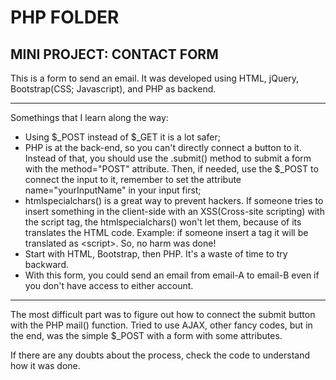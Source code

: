 # PHP FOLDER

<h2>MINI PROJECT: CONTACT FORM</h2>


This is a form to send an email.
It was developed using HTML, jQuery, Bootstrap(CSS; Javascript), and PHP as backend.
***
Somethings that I learn along the way:
*	Using $_POST instead of $_GET it is a lot safer;
*	PHP is at the back-end, so you can't directly connect a button to it. Instead of that, you should use the .submit() method to submit a form with the method="POST" attribute.
Then, if needed, use the $_POST to connect the input to it, remember to set the attribute name="yourInputName" in your input first;
*	htmlspecialchars() is a great way to prevent hackers. If someone tries to insert something in the client-side with an XSS(Cross-site scripting) with the script tag, the htmlspecialchars() won't let them, because of its translates the HTML code. Example: if someone insert a tag <sript> it will be translated as &lt;script&gt;. So, no harm was done!
*	Start with HTML, Bootstrap, then PHP. It's a waste of time to try backward.
*	With this form, you could send an email from email-A to email-B even if you don't have access to either account. 
***
The most difficult part was to figure out how to connect the submit button with the PHP mail() function. Tried to use AJAX, other fancy codes, but in the end, was the simple $_POST with a form with some attributes.
  
If there are any doubts about the process, check the code to understand how it was done.
